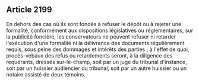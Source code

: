 Article 2199
----
En dehors des cas où ils sont fondés à refuser le dépôt ou à rejeter une
formalité, conformément aux dispositions législatives ou réglementaires, sur la
publicité foncière, les conservateurs ne peuvent refuser ni retarder l'exécution
d'une formalité ni la délivrance des documents régulièrement requis, sous peine
des dommages et intérêts des parties ; à l'effet de quoi, procès-vebaux des
refus ou retardements seront, à la diligence des requérants, dressés
sur-le-champ, soit par un juge du tribunal d'instance, soit par un huissier
audiencier du tribunal, soit par un autre huissier ou un notaire assisté de deux
témoins.
